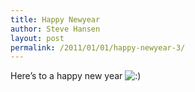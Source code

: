 ```yaml
---
title: Happy Newyear
author: Steve Hansen
layout: post
permalink: /2011/01/01/happy-newyear-3/
---
```

Here&#8217;s to a happy new year <img src="http://i2.wp.com/xiu.shoeke.com/wp-includes/images/smilies/icon_smile.gif?w=625" alt=":)" class="wp-smiley" data-recalc-dims="1" /> 